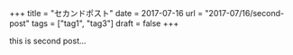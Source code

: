 +++
title = "セカンドポスト"
date = 2017-07-16
url = "2017-07/16/second-post"
tags = ["tag1", "tag3"]
draft = false
+++

this is second post...

<!--more-->

